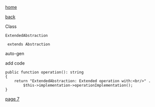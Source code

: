 [home](./page01.md)

[back](./page05.md)

Class
```
ExtendedAbstraction
```

```
 extends Abstraction
```

auto-gen

add code
```
public function operation(): string
{
    return "ExtendedAbstraction: Extended operation with:<br/>" .
        $this->implementation->operationImplementation();
}
```


[page 7](./page07.md)
